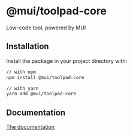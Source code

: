 # @mui/toolpad-core

Low-code tool, powered by MUI

## Installation

Install the package in your project directory with:

```sh
// with npm
npm install @mui/toolpad-core

// with yarn
yarn add @mui/toolpad-core
```

## Documentation

[The documentation](./docs)
